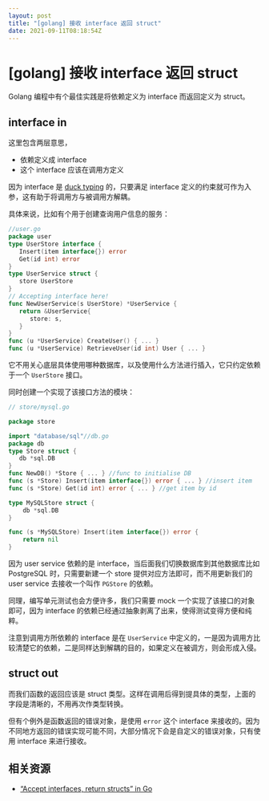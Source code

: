 ```yaml
---
layout: post
title: "[golang] 接收 interface 返回 struct"
date: 2021-09-11T08:18:54Z
---
```

# [golang] 接收 interface 返回 struct

Golang 编程中有个最佳实践是将依赖定义为 interface 而返回定义为 struct。

## interface in

这里包含两层意思，

- 依赖定义成 interface
- 这个 interface 应该在调用方定义

因为 interface 是 [duck typing](https://en.wikipedia.org/wiki/Duck_typing) 的，只要满足 interface 定义的约束就可作为入参，这有助于将调用方与被调用方解耦。

具体来说，比如有个用于创建查询用户信息的服务：

```go
//user.go
package user
type UserStore interface {
   Insert(item interface{}) error
   Get(id int) error
}
type UserService struct {
   store UserStore
}
// Accepting interface here!
func NewUserService(s UserStore) *UserService {
   return &UserService{
      store: s,
   }
}
func (u *UserService) CreateUser() { ... }
func (u *UserService) RetrieveUser(id int) User { ... }
```

它不用关心底层具体使用哪种数据库，以及使用什么方法进行插入，它只约定依赖于一个 `UserStore` 接口。

同时创建一个实现了该接口方法的模块：

```go
// store/mysql.go

package store

import "database/sql"//db.go
package db
type Store struct {
   db *sql.DB
}
func NewDB() *Store { ... } //func to initialise DB
func (s *Store) Insert(item interface{}) error { ... } //insert item
func (s *Store) Get(id int) error { ... } //get item by id

type MySQLStore struct {
	db *sql.DB
}

func (s *MySQLStore) Insert(item interface{}) error {
	return nil
}
```

因为 user service 依赖的是 interface，当后面我们切换数据库到其他数据库比如 PostgreSQL 时，只需要新建一个 store 提供对应方法即可，而不用更新我们的 user service 去接收一个叫作 `PGStore` 的依赖。

同理，编写单元测试也会方便许多，我们只需要 mock 一个实现了该接口的对象即可，因为 interface 的依赖已经通过抽象剥离了出来，使得测试变得方便和纯粹。

注意到调用方所依赖的 interface 是在 `UserService` 中定义的，一是因为调用方比较清楚它的依赖，二是同样达到解耦的目的，如果定义在被调方，则会形成入侵。

## struct out

而我们函数的返回应该是 struct 类型。这样在调用后得到提具体的类型，上面的字段是清晰的，不用再次作类型转换。

但有个例外是函数返回的错误对象，是使用 `error` 这个 interface 来接收的。因为不同地方返回的错误实现可能不同，大部分情况下会是自定义的错误对象，只有使用 interface 来进行接收。

## 相关资源

- [“Accept interfaces, return structs” in Go](https://bryanftan.medium.com/accept-interfaces-return-structs-in-go-d4cab29a301b?source=bookmarks---------4----------------------------)
